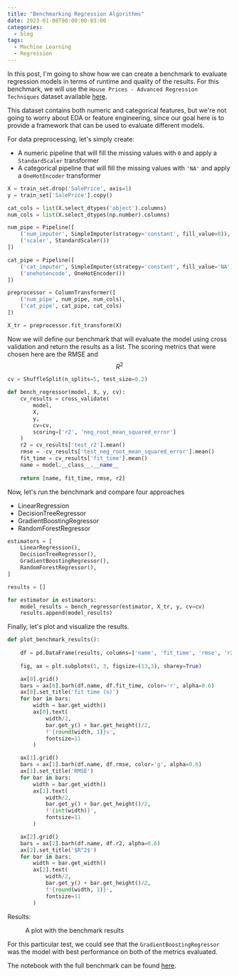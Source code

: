 ```yaml
---
title: "Benchmarking Regression Algorithms"
date: 2023-01-08T00:00:00-03:00
categories:
  - blog
tags:
  - Machine Learning
  - Regression
---
```


In this post, I'm going to show how we can create a benchmark to evaluate regression models in terms of runtime and quality of the results.
For this benchmark, we will use the `House Prices - Advanced Regression Techniques` dataset available [here][house-data].

This dataset contains both numeric and categorical features, but we're not going to worry about EDA or feature engineering, since our goal here is to provide a framework that can be used to evaluate different models.

For data preprocessing, let's simply create:
- A numeric pipeline that will fill the missing values with `0` and apply a `StandardScaler` transformer
- A categorical pipeline that will fill the missing values with `'NA'` and apply a `OneHotEncoder` transformer

```python
X = train_set.drop('SalePrice', axis=1)
y = train_set['SalePrice'].copy()

cat_cols = list(X.select_dtypes('object').columns)
num_cols = list(X.select_dtypes(np.number).columns)

num_pipe = Pipeline([
    ('num_imputer', SimpleImputer(strategy='constant', fill_value=0)),
    ('scaler', StandardScaler())
])

cat_pipe = Pipeline([
    ('cat_imputer', SimpleImputer(strategy='constant', fill_value='NA')),
    ('onehotencode', OneHotEncoder())
])

preprocessor = ColumnTransformer([
    ('num_pipe', num_pipe, num_cols),
    ('cat_pipe', cat_pipe, cat_cols)
])

X_tr = preprocessor.fit_transform(X)
```

Now we will define our benchmark that will evaluate the model using cross validation and return the results as a list.
The scoring metrics that were chosen here are the RMSE and $$R^2$$

```python
cv = ShuffleSplit(n_splits=5, test_size=0.2)

def bench_regressor(model, X, y, cv):
    cv_results = cross_validate(
        model,
        X,
        y,
        cv=cv,
        scoring=['r2', 'neg_root_mean_squared_error']
    )
    r2 = cv_results['test_r2'].mean()
    rmse = -cv_results['test_neg_root_mean_squared_error'].mean()
    fit_time = cv_results['fit_time'].mean()
    name = model.__class__.__name__
    
    return [name, fit_time, rmse, r2]
```

Now, let's run the benchmark and compare four approaches
- LinearRegression
- DecisionTreeRegressor
- GradientBoostingRegressor
- RandomForestRegressor

```python
estimators = [
    LinearRegression(),
    DecisionTreeRegressor(),
    GradientBoostingRegressor(),
    RandomForestRegressor(),
]

results = []

for estimator in estimators:
    model_results = bench_regressor(estimator, X_tr, y, cv=cv)
    results.append(model_results)
```

Finally, let's plot and visualize the results.

```python
def plot_benchmark_results():
    
    df = pd.DataFrame(results, columns=['name', 'fit_time', 'rmse', 'r2'])
    
    fig, ax = plt.subplots(1, 3, figsize=(13,3), sharey=True)

    ax[0].grid()
    bars = ax[0].barh(df.name, df.fit_time, color='r', alpha=0.6)
    ax[0].set_title('fit time (s)')
    for bar in bars:
        width = bar.get_width()
        ax[0].text(
            width/2,
            bar.get_y() + bar.get_height()/2,
            f'{round(width, 1)}s',
            fontsize=11
        )

    ax[1].grid()
    bars = ax[1].barh(df.name, df.rmse, color='g', alpha=0.6)
    ax[1].set_title('RMSE')
    for bar in bars:
        width = bar.get_width()
        ax[1].text(
            width/2,
            bar.get_y() + bar.get_height()/2,
            f'{int(width)}',
            fontsize=11
        )

    ax[2].grid()
    bars = ax[2].barh(df.name, df.r2, alpha=0.6)
    ax[2].set_title('$R^2$')
    for bar in bars:
        width = bar.get_width()
        ax[2].text(
            width/2,
            bar.get_y() + bar.get_height()/2,
            f'{round(width, 1)}',
            fontsize=11
        )
```

Results:
<figure style="width: 1200px">
  <img src="{{ site.url }}{{ site.baseurl }}/assets/images/regression-plot.png" alt="">
  <figcaption>A plot with the benchmark results</figcaption>
</figure> 

For this particular test, we could see that the `GradientBoostingRegressor` was the model with best performance on both of the metrics evaluated.

The notebook with the full benchmark can be found [here][notebook].

[house-data]: https://www.kaggle.com/competitions/house-prices-advanced-regression-techniques
[notebook]: https://github.com/matheusnice/benchmarking-regression-models/blob/main/benchmark-regression-models.ipynb